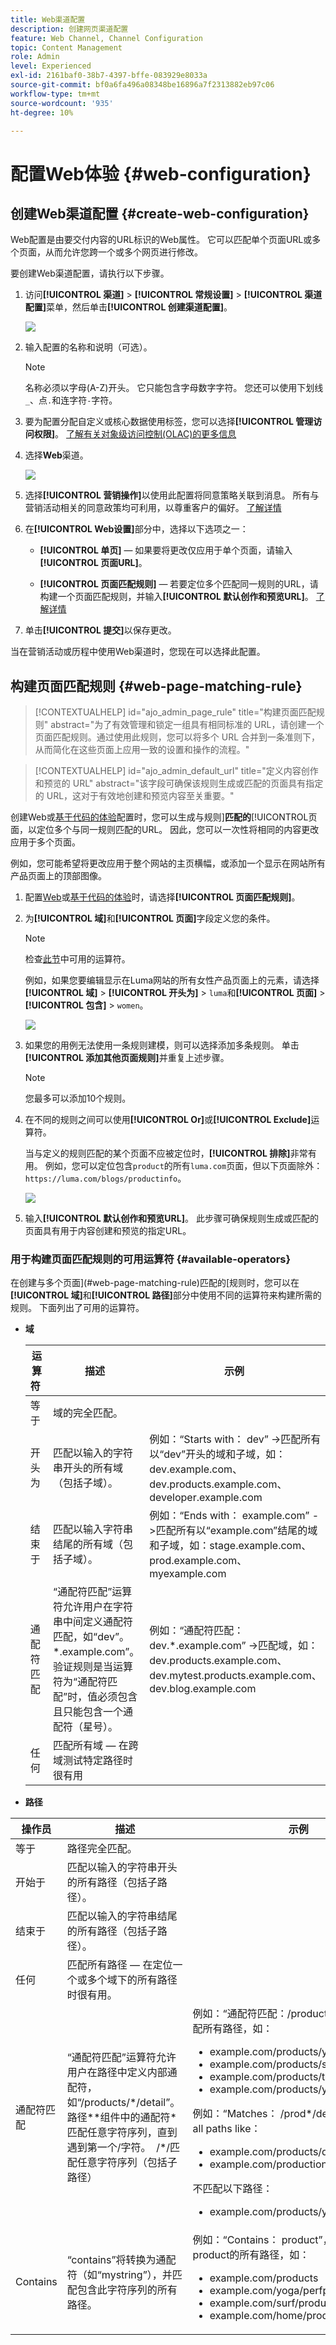 ```yaml
---
title: Web渠道配置
description: 创建网页渠道配置
feature: Web Channel, Channel Configuration
topic: Content Management
role: Admin
level: Experienced
exl-id: 2161baf0-38b7-4397-bffe-083929e8033a
source-git-commit: bf0a6fa496a08348be16896a7f2313882eb97c06
workflow-type: tm+mt
source-wordcount: '935'
ht-degree: 10%

---
```


# 配置Web体验 {#web-configuration}

## 创建Web渠道配置 {#create-web-configuration}

Web配置是由要交付内容的URL标识的Web属性。 它可以匹配单个页面URL或多个页面，从而允许您跨一个或多个网页进行修改。

要创建Web渠道配置，请执行以下步骤。

1. 访问&#x200B;**[!UICONTROL 渠道]** > **[!UICONTROL 常规设置]** > **[!UICONTROL 渠道配置]**&#x200B;菜单，然后单击&#x200B;**[!UICONTROL 创建渠道配置]**。

   ![](assets/web_config_1.png)

1. 输入配置的名称和说明（可选）。

   >[!NOTE]
   >
   > 名称必须以字母(A-Z)开头。 它只能包含字母数字字符。 您还可以使用下划线`_`、点`.`和连字符`-`字符。

1. 要为配置分配自定义或核心数据使用标签，您可以选择&#x200B;**[!UICONTROL 管理访问权限]**。 [了解有关对象级访问控制(OLAC)的更多信息](../administration/object-based-access.md)

1. 选择&#x200B;**Web**&#x200B;渠道。

   ![](assets/web_config_2.png)

1. 选择&#x200B;**[!UICONTROL 营销操作]**&#x200B;以使用此配置将同意策略关联到消息。 所有与营销活动相关的同意政策均可利用，以尊重客户的偏好。 [了解详情](../action/consent.md#surface-marketing-actions)

1. 在&#x200B;**[!UICONTROL Web设置]**&#x200B;部分中，选择以下选项之一：

   * **[!UICONTROL 单页]** — 如果要将更改仅应用于单个页面，请输入&#x200B;**[!UICONTROL 页面URL]**。

   * **[!UICONTROL 页面匹配规则]** — 若要定位多个匹配同一规则的URL，请构建一个页面匹配规则，并输入&#x200B;**[!UICONTROL 默认创作和预览URL]**。 [了解详情](#web-page-matching-rule)

1. 单击&#x200B;**[!UICONTROL 提交]**&#x200B;以保存更改。

当在营销活动或历程中使用Web渠道时，您现在可以选择此配置。

## 构建页面匹配规则 {#web-page-matching-rule}

>[!CONTEXTUALHELP]
>id="ajo_admin_page_rule"
>title="构建页面匹配规则"
>abstract="为了有效管理和锁定一组具有相同标准的 URL，请创建一个页面匹配规则。通过使用此规则，您可以将多个 URL 合并到一条准则下，从而简化在这些页面上应用一致的设置和操作的流程。"

>[!CONTEXTUALHELP]
>id="ajo_admin_default_url"
>title="定义内容创作和预览的 URL"
>abstract="该字段可确保该规则生成或匹配的页面具有指定的 URL，这对于有效地创建和预览内容至关重要。"

创建Web或[基于代码的体验](../code-based/get-started-code-based.md)配置时，您可以生成与规则&#x200B;]**匹配的**[!UICONTROL &#x200B;页面，以定位多个与同一规则匹配的URL。 因此，您可以一次性将相同的内容更改应用于多个页面。

例如，您可能希望将更改应用于整个网站的主页横幅，或添加一个显示在网站所有产品页面上的顶部图像。

1. 配置[Web](#web-configuration)或[基于代码的体验](../code-based/code-based-configuration.md)时，请选择&#x200B;**[!UICONTROL 页面匹配规则]**。

1. 为&#x200B;**[!UICONTROL 域]**&#x200B;和&#x200B;**[!UICONTROL 页面]**&#x200B;字段定义您的条件。

   >[!NOTE]
   >
   >检查[此节](#available-operators)中可用的运算符。

   例如，如果您要编辑显示在Luma网站的所有女性产品页面上的元素，请选择&#x200B;**[!UICONTROL 域]** > **[!UICONTROL 开头为]** > `luma`和&#x200B;**[!UICONTROL 页面]** > **[!UICONTROL 包含]** > `women`。

   ![](assets/web_config_3.png)

1. 如果您的用例无法使用一条规则建模，则可以选择添加多条规则。 单击&#x200B;**[!UICONTROL 添加其他页面规则]**&#x200B;并重复上述步骤。

   >[!NOTE]
   >
   >您最多可以添加10个规则。

1. 在不同的规则之间可以使用&#x200B;**[!UICONTROL Or]**&#x200B;或&#x200B;**[!UICONTROL Exclude]**&#x200B;运算符。

   当与定义的规则匹配的某个页面不应被定位时，**[!UICONTROL 排除]**&#x200B;非常有用。 例如，您可以定位包含`product`的所有`luma.com`页面，但以下页面除外： `https://luma.com/blogs/productinfo`。

   ![](assets/web_config_4.png)

1. 输入&#x200B;**[!UICONTROL 默认创作和预览URL]**。 此步骤可确保规则生成或匹配的页面具有用于内容创建和预览的指定URL。

### 用于构建页面匹配规则的可用运算符 {#available-operators}

在创建与多个页面](#web-page-matching-rule)匹配的[规则时，您可以在&#x200B;**[!UICONTROL 域]**&#x200B;和&#x200B;**[!UICONTROL 路径]**&#x200B;部分中使用不同的运算符来构建所需的规则。 下面列出了可用的运算符。

* **域**

  | 运算符  | 描述  | 示例  |
  |---|---|---|
  | 等于  | 域的完全匹配。  |
  | 开头为  | 匹配以输入的字符串开头的所有域（包括子域）。  | 例如：“Starts with： dev” ->匹配所有以“dev”开头的域和子域，如：dev.example.com、dev.products.example.com、developer.example.com  |
  | 结束于  | 匹配以输入字符串结尾的所有域（包括子域）。  | 例如：“Ends with： example.com” ->匹配所有以“example.com”结尾的域和子域，如：stage.example.com、prod.example.com、myexample.com  |
  | 通配符匹配  | “通配符匹配”运算符允许用户在字符串中间定义通配符匹配，如“dev”。*.example.com”。 验证规则是当运算符为“通配符匹配”时，值必须包含且只能包含一个通配符（星号）。  | 例如：“通配符匹配：dev.*.example.com” ->匹配域，如：dev.products.example.com、dev.mytest.products.example.com、dev.blog.example.com  |
  | 任何  | 匹配所有域 — 在跨域测试特定路径时很有用  |


* **路径**

<table>
    <thead>
    <tr>
        <th><strong>操作员</th>
        <th><strong>描述</th>
        <th><strong>示例</th>
    </tr>
    </thead>
    <tbody>
    <tr>
        <td>等于</td>
        <td>路径完全匹配。 </td>
        <td></td>
    </tr>
    <tr>
        <td>开始于</td>
        <td>匹配以输入的字符串开头的所有路径（包括子路径）。</td>
        <td></td>
    </tr>
    <tr>
        <td>结束于</td>
        <td>匹配以输入的字符串结尾的所有路径（包括子路径）。</td>
        <td></td>
    </tr>
    <tr>
        <td>任何</td>
        <td>匹配所有路径 — 在定位一个或多个域下的所有路径时很有用。</td>
        <td></td>
    </tr>
    <tr>
        <td>通配符匹配</td>
        <td>“通配符匹配”运算符允许用户在路径中定义内部通配符，如“/products/*/detail”。  路径**组件中的通配符*匹配任意字符序列，直到遇到第一个/字符。  /*/匹配任意字符序列（包括子路径）</td>
        <td>例如：“通配符匹配：/products/*/detail”，匹配所有路径，如： <ul><li>example.com/products/yoga/detail</li><li>example.com/products/surf/detail</li><li>example.com/products/tennis/detail</li><li>example.com/products/yoga/pants/detail</li></ul>例如：“Matches： /prod*/detail， matches all paths like： <ul><li>example.com/products/detail</li><li>example.com/production/detail</li></ul>不匹配以下路径： <ul><li>example.com/products/yoga/detail</li></ul></td>
    </tr>
    <tr>
        <td>Contains</td>
        <td>“contains”将转换为通配符（如“mystring”），并匹配包含此字符序列的所有路径。</td>
        <td>例如：“Contains： product”，匹配包含字符串product的所有路径，如： <ul><li>example.com/products</li><li>example.com/yoga/perfproduct</li><li>example.com/surf/productdescription</li><li>example.com/home/product/page</li></ul></td>
    </tr>
    </tbody>
</table>
